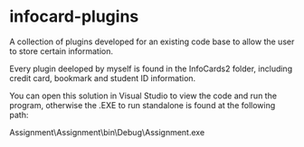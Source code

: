# infocard-plugins

 A collection of plugins developed for an existing code base to allow the user to store certain information.

 Every plugin deeloped by myself is found in the InfoCards2 folder, including credit card, bookmark and student ID information.

 You can open this solution in Visual Studio to view the code and run the program, otherwise the .EXE to run standalone is found at the following path:   

 Assignment\Assignment\bin\Debug\Assignment.exe
